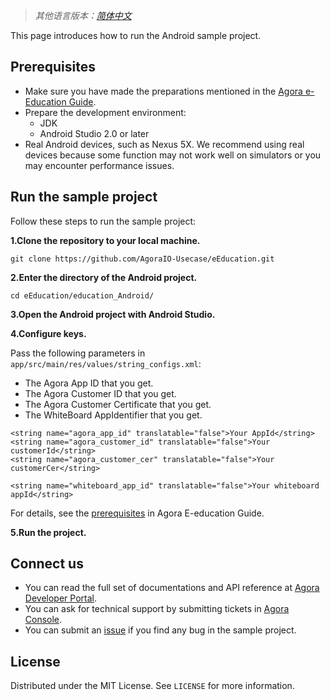 ﻿> *其他语言版本：[简体中文](README.zh.md)*

This page introduces how to run the Android sample project.

## Prerequisites 

- Make sure you have made the preparations mentioned in the [Agora e-Education Guide](https://github.com/AgoraIO-Usecase/eEducation).
- Prepare the development environment:
  - JDK
  - Android Studio 2.0  or later
- Real Android devices, such as Nexus 5X. We recommend using real devices because some function may not work well on simulators or you may encounter performance issues.

## Run the sample project

Follow these steps to run the sample project:

**1.Clone the repository to your local machine.**

```
git clone https://github.com/AgoraIO-Usecase/eEducation.git
```

**2.Enter the directory of the Android project.**

```
cd eEducation/education_Android/
```

**3.Open the Android project with Android Studio.**

**4.Configure keys.**

Pass the following parameters in `app/src/main/res/values/string_configs.xml`:
- The Agora App ID that you get.
- The Agora Customer ID that you get.
- The Agora Customer Certificate that you get.
- The WhiteBoard AppIdentifier that you get.

```
<string name="agora_app_id" translatable="false">Your AppId</string>
<string name="agora_customer_id" translatable="false">Your customerId</string>
<string name="agora_customer_cer" translatable="false">Your customerCer</string>

<string name="whiteboard_app_id" translatable="false">Your whiteboard appId</string>
```

For details, see the [prerequisites](https://github.com/AgoraIO-Usecase/eEducation/blob/master/README.md#prerequisites) in Agora E-education Guide.

**5.Run the project.**

## Connect us

- You can read the full set of documentations and API reference at [Agora Developer Portal](https://docs.agora.io/en/).
- You can ask for technical support by submitting tickets in [Agora Console](https://dashboard.agora.io/). 
- You can submit an [issue](https://github.com/AgoraIO-Usecase/eEducation/issues) if you find any bug in the sample project. 

## License

Distributed under the MIT License. See `LICENSE` for more information.